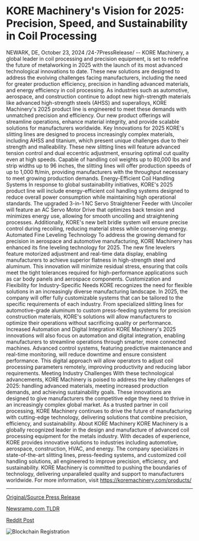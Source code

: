 # KORE Machinery's Vision for 2025: Precision, Speed, and Sustainability in Coil Processing

NEWARK, DE, October 23, 2024 /24-7PressRelease/ -- KORE Machinery, a global leader in coil processing and precision equipment, is set to redefine the future of metalworking in 2025 with the launch of its most advanced technological innovations to date. These new solutions are designed to address the evolving challenges facing manufacturers, including the need for greater production efficiency, precision in handling advanced materials, and energy efficiency in coil processing.  As industries such as automotive, aerospace, and construction continue to adopt new high-strength materials like advanced high-strength steels (AHSS) and superalloys, KORE Machinery's 2025 product line is engineered to meet these demands with unmatched precision and efficiency. Our new product offerings will streamline operations, enhance material integrity, and provide scalable solutions for manufacturers worldwide.  Key Innovations for 2025  KORE's slitting lines are designed to process increasingly complex materials, including AHSS and titanium, which present unique challenges due to their strength and malleability. These new slitting lines will feature advanced tension control and dual eccentric adjustment, ensuring optimal cut quality even at high speeds. Capable of handling coil weights up to 80,000 lbs and strip widths up to 96 inches, the slitting lines will offer production speeds of up to 1,000 ft/min, providing manufacturers with the throughput necessary to meet growing production demands.  Energy-Efficient Coil Handling Systems  In response to global sustainability initiatives, KORE's 2025 product line will include energy-efficient coil handling systems designed to reduce overall power consumption while maintaining high operational standards. The upgraded 3-in-1 NC Servo Straightener Feeder with Uncoiler will feature an AC Servo Motor Drive that optimizes back tension and minimizes energy use, allowing for smooth uncoiling and straightening processes. Additionally, KORE's new belt bridle system will ensure precise control during recoiling, reducing material stress while conserving energy.  Automated Fine Leveling Technology  To address the growing demand for precision in aerospace and automotive manufacturing, KORE Machinery has enhanced its fine leveling technology for 2025. The new fine levelers feature motorized adjustment and real-time data display, enabling manufacturers to achieve superior flatness in high-strength steel and aluminum. This innovation will minimize residual stress, ensuring that coils meet the tight tolerances required for high-performance applications such as car body panels and aerospace components.  Customization and Flexibility for Industry-Specific Needs  KORE recognizes the need for flexible solutions in an increasingly diverse manufacturing landscape. In 2025, the company will offer fully customizable systems that can be tailored to the specific requirements of each industry. From specialized slitting lines for automotive-grade aluminum to custom press-feeding systems for precision construction materials, KORE's solutions will allow manufacturers to optimize their operations without sacrificing quality or performance.  Increased Automation and Digital Integration  KORE Machinery's 2025 innovations will also focus on automation and digital integration, enabling manufacturers to streamline operations through smarter, more connected machines. Advanced control systems, featuring predictive maintenance and real-time monitoring, will reduce downtime and ensure consistent performance. This digital approach will allow operators to adjust coil processing parameters remotely, improving productivity and reducing labor requirements.  Meeting Industry Challenges   With these technological advancements, KORE Machinery is poised to address the key challenges of 2025: handling advanced materials, meeting increased production demands, and achieving sustainability goals. These innovations are designed to give manufacturers the competitive edge they need to thrive in an increasingly complex global market.  As a trusted partner in coil processing, KORE Machinery continues to drive the future of manufacturing with cutting-edge technology, delivering solutions that combine precision, efficiency, and sustainability.  About KORE Machinery  KORE Machinery is a globally recognized leader in the design and manufacture of advanced coil processing equipment for the metals industry. With decades of experience, KORE provides innovative solutions to industries including automotive, aerospace, construction, HVAC, and energy. The company specializes in state-of-the-art slitting lines, press-feeding systems, and customized coil handling solutions, all engineered to improve precision, efficiency, and sustainability. KORE Machinery is committed to pushing the boundaries of technology, delivering unparalleled quality and support to manufacturers worldwide. For more information, visit https://koremachinery.com/products/ 

---

[Original/Source Press Release](https://www.24-7pressrelease.com/press-release/515468/kore-machinerys-vision-for-2025-precision-speed-and-sustainability-in-coil-processing)
                    

[Newsramp.com TLDR](https://newsramp.com/curated-news/kore-machinery-redefines-future-of-metalworking-with-2025-innovations/9a430c965e226e5e95e49f7e5dc30bfb) 

 



[Reddit Post](https://www.reddit.com/r/technology_press/comments/1ga4iy7/kore_machinery_redefines_future_of_metalworking/) 



![Blockchain Registration](https://cdn.newsramp.app/24-7PressRelease/qrcode/2410/23/cakeftDh.webp)